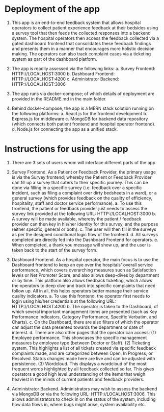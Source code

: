 # Deployment of the app

1. This app is an end-to-end feedback system that allows hospital operators to collect patient experience feedback at their bedsides using a survey tool that then feeds the collected responses into a backend system. The hospital operators then access the feedback collected via a gated dashboard frontend that consolidates these feedback findings and presents them in a manner that encourages more holistic decision making. The operators can also track complaint cases via a ticketing system as part of the dashboard platform.

2. The app is readily assessed via the following links: 
	a. Survey Frontend: HTTP://LOCALHOST:3000
	b. Dashboard Frontend: HTTP://LOCALHOST:4200
	c. Administrator Backend: HTTP://LOCALHOST:3006

3. The app runs via docker-compose; of which details of deployment are provided in the README.md in the main folder. 

4. Behind docker-compose, the app is a MERN stack solution running on the following platforms: 
	a. React.js for the frontend development
	b. Express.js for middleware
	c. MongoDB for backend data repository (which connects both patient frontend and hospital operator frontend).
	d. Node.js for connecting the app as a unified stack.
	 
# Instructions for using the app

1. There are 3 sets of users whom will interface different parts of the app.

2. Survey Frontend. As a Patient or Feedback Provider, the primary usage is via the Survey frontend; whereby the Patient or Feedback Provider can fill up a survey that caters to their specific journey. This can be done via filling in a specific survey (i.e. feedback over a specific incident, such as filing a complaint over dirty bedsheets in a ward), or a general survey (which provides feedback on the quality of efficiency, hospitality, staff and doctor service performance). 
	a. To use this frontend, the patient or feedback provider just needs to assess the survey link provided at the following URL: HTTP://LOCALHOST:3000
	b. A survey will be made available, whereby the patient / feedback provider can then key in his/her identity for this survey, and the purpose (either specific, general or both).
	c. The user will then fill in the surveys as per the designed conditional logic flow of the frontend. 
	d. All surveys completed are directly fed into the Dashboard Frontend for operators.
	e. When completed, a thank you message will show up, and the user is taken back to the start of the survey form. 
	
3. Dashboard Frontend. As a hospital operator, the main focus is to use the Dashboard frontend to keep an eye over the hospitals' overall service performance, which covers overarching measures such as Satisfaction levels or Net Promoter Score, and also allows deep-dives by department or by time. This platform also allows feedback ticketing, which allows the operators to deep dive and track into specific complaints that need follow up. All in all, this helps operators better manage their service quality indicators.
	a. To use this frontend, the operator first needs to login using his/her credentials at the following URL: HTTP://LOCALHOST:4200
	b. The operator is taken to the Dashboard, of which several important management items are presented (such as Key Performance Indicators, Category Performance, Specific Verbatim, and Charts). 
	c. On the Dashboard, there are also filters of which the operator can adjust the data presented towards the department or date of interest. 
	d. There are also other pages that the operator can access: 
		(1) Employee performance. This showcases the specific management measures by employee type (between Doctor or Staff).
		(2) Ticketing system. This highlights a list of all tickets created via specific feedback complaints made, and are categorized between Open, In Progress, or Resolved. Status changes made here are live and can be adjusted with persistence.
		(3) Wordcloud. This displays a wordcloud of the most frequent words highlighted by all feedback collected so far. This gives operators a good high level understanding of the items that weigh heaviest in the minds of current patients and feedback providers. 

4. Administrator Backend. Administrators may wish to assess the backend via MongoDB or via the following URL: HTTP://LOCALHOST:3006. This allows administrators to check in on the status of the system, including how data flows in, where bugs might arise, system availability etc. 


